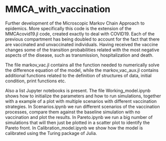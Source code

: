 # MMCA_with_vaccination
Further development of the Microscopic Markov Chain Approach to epidemics. More specifically this code is the extension of the MMCAcovid19.jl code, created exactly to deal with COVID19.
Each of the previous compartment has being doubled to account for the fact that there are vaccinated and unvaccinated individuals. Having received the vaccine changes some of the transition probabilities related with the most negative aspects of the disease, such as transmission, hospitalization and death.

The file markov_vac.jl contains all the function needed to numerically solve the difference equation of the model, while the markov_vac_aux.jl contains additional functions related to the definition of structures of data, initial condition, print functions etc.

Also a list Jupyter notebooks is present. The file Working_model.ipynb shows how to initialize the parameters and how to run simulations, together with a example of a plot with multiple scenarios with different vaccination strategies. In Scenarios.ipynb we run different scenarios of the vaccination processes, compare them against the baseline simulation with no vaccination and plot the results. In Pareto.ipynb we run a big number of simulations that will then just be plotted in a scatter plot to identify the Pareto front. In Calibration_model.ipynb we show how the model is calibrated using the Turing package of Julia.
